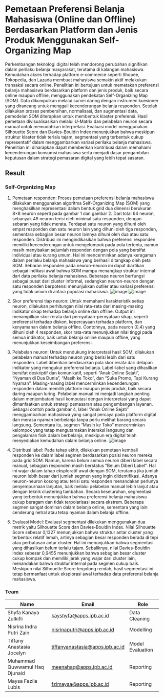 # Pemetaan Preferensi Belanja Mahasiswa (Online dan Offline) Berdasarkan Platform dan Jenis Produk Menggunakan Self-Organizing Map

Perkembangan teknologi digital telah mendorong perubahan signifikan dalam perilaku belanja masyarakat, terutama di kalangan mahasiswa. Kemudahan akses terhadap platform e-commerce seperti Shopee, Tokopedia, dan Lazada membuat mahasiswa semakin aktif melakukan transaksi secara online. Penelitian ini bertujuan untuk memetakan preferensi belanja mahasiswa berdasarkan platform dan jenis produk, baik secara online maupun offline, menggunakan pendekatan Self-Organizing Map (SOM). Data dikumpulkan melalui survei daring dengan instrumen kuesioner yang dirancang untuk menggali kecenderungan belanja responden. Setelah dilakukan proses pembersihan, normalisasi, dan augmentasi data, pemodelan SOM diterapkan untuk membentuk klaster preferensi. Hasil pemetaan divisualisasikan melalui U-Matrix dan pelabelan neuron secara manual untuk memudahkan interpretasi. Evaluasi model menggunakan Silhouette Score dan Davies-Bouldin Index menunjukkan bahwa meskipun struktur klaster tidak terlalu tajam, segmentasi yang terbentuk cukup representatif dalam menggambarkan variasi perilaku belanja mahasiswa. Penelitian ini diharapkan dapat memberikan kontribusi dalam memahami kecenderungan konsumsi mahasiswa serta menjadi dasar pengambilan keputusan dalam strategi pemasaran digital yang lebih tepat sasaran.

## Result
### Self-Organizing Map
1. Pemetaan responden: Proses pemetaan preferensi belanja mahasiswa dilakukan menggunakan algoritma Self-Organizing Map (SOM) yang menghasilkan representasi dalam bentuk grid dua dimensi berukuran 8×8 neuron seperti pada gambar 1 dan gambar 2. Dari total 64 neuron, sebanyak 49 neuron terisi oleh minimal satu responden, dengan sebaran yang tidak merata. Terdapat satu neuron yang dihuni oleh empat responden dan satu neuron lain yang dihuni oleh tiga responden, sementara sebagian besar neuron lainnya dihuni oleh dua atau satu responden. Distribusi ini mengindikasikan bahwa preferensi responden memiliki kecenderungan untuk mengelompok pada pola tertentu, namun masih menyisakan sejumlah responden dengan pola yang bersifat individual atau kurang umum. Hal ini mencerminkan adanya keragaman dalam perilaku belanja mahasiswa yang berhasil ditangkap oleh peta SOM. Sebaran responden pada neuron-neuron ini dapat diartikan sebagai indikasi awal bahwa SOM mampu menangkap struktur internal dari data perilaku belanja mahasiswa. Beberapa neuron berfungsi sebagai pusat dari cluster informal, sedangkan neuron-neuron dengan satu responden berpotensi menunjukkan outlier atau variasi preferensi yang tidak umum di antara populasi mahasiswa.
![image](https://github.com/user-attachments/assets/054962ed-8b66-4a59-a928-6ba7885c8806)
![image](https://github.com/user-attachments/assets/f76cfde4-0d91-43aa-8fdc-67b74778819c)

2. Skor preferensi tiap neuron: Untuk memahami karakteristik setiap neuron, dilakukan perhitungan nilai rata-rata dari masing-masing indikator sikap terhadap belanja online dan offline. Output ini menampilkan skor rerata dari pernyataan-pernyataan sikap, seperti preferensi terhadap diskon, kepercayaan terhadap platform, dan kenyamanan dalam belanja offline. Contohnya, pada neuron (0,4) yang dihuni oleh 4 responden, skor rata-rata menunjukkan nilai tinggi pada semua indikator, baik untuk belanja online maupun offline, yang menunjukkan keseimbangan preferensi.

3. Pelabelan neuron: Untuk mendukung interpretasi hasil SOM, dilakukan pelabelan manual terhadap neuron yang berisi lebih dari satu responden. Label diberikan berdasarkan pola skor rerata dari delapan indikator yang mengukur preferensi belanja. Label-label yang dihasilkan bersifat deskriptif dan komunikatif, seperti “Anak Online Sejati”, “Nyaman di Dua Dunia”, “Masih ke Toko”, dan “Suka Promo, Tapi Kurang Nyaman”. Masing-masing label mencerminkan kecenderungan responden dalam memilih platform maupun jenis produk, baik secara daring maupun luring. Pelabelan manual ini menjadi langkah penting dalam menjembatani hasil komputasi dengan interpretasi yang dapat dimanfaatkan untuk strategi pemasaran atau pengembangan layanan. Sebagai contoh pada gambar 4, label “Anak Online Sejati” menggambarkan mahasiswa yang sangat percaya pada platform digital dan merasa nyaman berbelanja tanpa perlu melihat barang secara langsung. Sementara itu, segmen “Masih ke Toko” mencerminkan kelompok yang tetap mengutamakan interaksi langsung dan pengalaman fisik dalam berbelanja, meskipun era digital telah menyediakan kemudahan dalam belanja online.
![image](https://github.com/user-attachments/assets/5c87ade4-ccfd-40ba-b27c-e98dccb2bc20)

4. Distribusi label: Pada tahap akhir, dilakukan pemetaan kembali responden ke dalam label segmen berdasarkan posisi neuron mereka pada grid SOM. Namun, karena belum semua neuron diberi label secara manual, sebagian responden masih berstatus "Belum Diberi Label". Hal ini wajar dalam tahap eksploratif awal dengan SOM, terutama jika jumlah neuron lebih besar dari jumlah segmen yang ingin diidentifikasi. Adanya neuron-neuron kosong atau terisi satu responden menandakan perlunya penyempurnaan lanjutan, baik melalui pelabelan manual lebih lanjut atau dengan teknik clustering tambahan. Secara keseluruhan, segmentasi yang terbentuk menunjukkan bahwa preferensi belanja mahasiswa cukup beragam dan tidak terpolarisasi secara ekstrem. Beberapa segmen sangat dominan dalam belanja online, sementara yang lain cenderung netral atau tetap nyaman dalam belanja offline.

5. Evaluasi Model: Evaluasi segmentasi dilakukan menggunakan dua metrik yaitu Silhouette Score dan Davies-Bouldin Index. Nilai Silhouette Score sebesar 0,1327 menunjukkan bahwa struktur antar cluster yang terbentuk relatif lemah, artinya sebagian besar responden berada di tepi atau perbatasan antar cluster. Hal ini menunjukkan bahwa segmentasi yang dihasilkan belum terlalu tajam. Sebaliknya, nilai Davies-Bouldin Index sebesar 0,6455 menunjukkan bahwa sebagian besar cluster cukup kompak dan memiliki jarak yang wajar dari cluster lain, menandakan bahwa struktur internal pada segmen cukup baik. Meskipun nilai Silhouette Score tergolong rendah, hasil segmentasi ini tetap bermanfaat untuk eksplorasi awal terhadap data preferensi belanja mahasiswa.

### Team
| Name                          | Email                              | Role             |
|-------------------------------|------------------------------------|------------------|
| Shyfa Kanaya Zulkifli         | kayshyfa@apps.ipb.ac.id            | Data Cleaning    |
| Nisrina Indra Putri Zain      | nisrinaputri@apps.ipb.ac.id        | Modelling        |
| Tiffany Anastasia Jocelyn     | tiffanyanastasia@apps.ipb.ac.id    | Model Evaluation |
| Muhammad Quwwamul Haq Djunaid | meenahaq@apps.ipb.ac.id            | Reporting        |
| Maysa Fazila Lubis            | fzlmaysa@apps.ipb.ac.id            | Reporting        |






